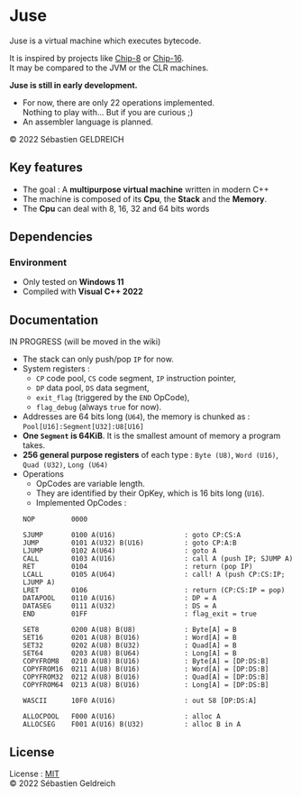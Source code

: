 # Juse

Juse is a virtual machine which executes bytecode.

It is inspired by projects like [Chip-8](https://en.wikipedia.org/wiki/CHIP-8) or [Chip-16](https://github.com/chip16/chip16).  
It may be compared to the JVM or the CLR machines.  

**Juse is still in early development.**
- For now, there are only 22 operations implemented.  
  Nothing to play with... But if you are curious ;)
- An assembler language is planned.

&copy; 2022 Sébastien GELDREICH

## Key features

- The goal : A **multipurpose virtual machine** written in modern C++
- The machine is composed of its **Cpu**, the **Stack** and the **Memory**.
- The **Cpu** can deal with 8, 16, 32 and 64 bits words



## Dependencies

### Environment

* Only tested on **Windows 11**
* Compiled with **Visual C++ 2022**

## Documentation

IN PROGRESS (will be moved in the wiki)

- The stack can only push/pop `IP` for now.
- System registers :
    - `CP` code pool, `CS` code segment, `IP` instruction pointer,
    - `DP` data pool, `DS` data segment,
    - `exit_flag` (triggered by the `END` OpCode),
    - `flag_debug` (always `true` for now).
- Addresses are 64 bits long (`U64`), the memory is chunked as : `Pool[U16]:Segment[U32]:U8[U16]`
- **One `Segment` is 64KiB**. It is the smallest amount of memory a program takes.
- **256 general purpose registers** of each type : `Byte (U8)`, `Word (U16)`, `Quad (U32)`, `Long (U64)`
- Operations 
    - OpCodes are variable length.
    - They are identified by their OpKey, which is 16 bits long (`U16`).
    - Implemented OpCodes :
    ```
    NOP			0000

    SJUMP		0100 A(U16)                 : goto CP:CS:A
    JUMP		0101 A(U32) B(U16)          : goto CP:A:B
    LJUMP		0102 A(U64)                 : goto A
    CALL		0103 A(U16)                 : call A (push IP; SJUMP A)
    RET			0104                        : return (pop IP)
    LCALL		0105 A(U64)                 : call! A (push CP:CS:IP; LJUMP A)
    LRET		0106                        : return (CP:CS:IP = pop)
    DATAPOOL	0110 A(U16)                 : DP = A
    DATASEG		0111 A(U32)                 : DS = A
    END			01FF                        : flag_exit = true

    SET8		0200 A(U8) B(U8)            : Byte[A] = B
    SET16		0201 A(U8) B(U16)           : Word[A] = B
    SET32		0202 A(U8) B(U32)           : Quad[A] = B
    SET64		0203 A(U8) B(U64)           : Long[A] = B
    COPYFROM8	0210 A(U8) B(U16)           : Byte[A] = [DP:DS:B]
    COPYFROM16	0211 A(U8) B(U16)           : Word[A] = [DP:DS:B]
    COPYFROM32	0212 A(U8) B(U16)           : Quad[A] = [DP:DS:B]
    COPYFROM64	0213 A(U8) B(U16)           : Long[A] = [DP:DS:B]

    WASCII		10F0 A(U16)					: out S8 [DP:DS:A]

    ALLOCPOOL	F000 A(U16)					: alloc A
    ALLOCSEG	F001 A(U16) B(U32)			: alloc B in A
    ```

## License

License : [MIT](LICENSE)  
&copy; 2022 Sébastien Geldreich
